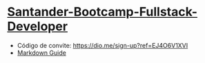 # [Santander-Bootcamp-Fullstack-Developer](https://web.dio.me/track/santander-bootcamp-fullstack-developer)
- Código de convite: https://dio.me/sign-up?ref=EJ4O6V1XVI
- [Markdown Guide](https://www.markdownguide.org/cheat-sheet/)
